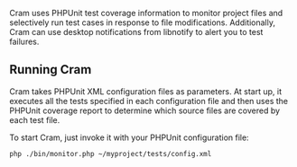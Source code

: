 Cram uses PHPUnit test coverage information to monitor project files and selectively run test cases in response to
file modifications. Additionally, Cram can use desktop notifications from libnotify to alert you to test failures.

Running Cram
--------------------

Cram takes PHPUnit XML configuration files as parameters. At start up, it executes all the tests specified
in each configuration file and then uses the PHPUnit coverage report to determine which source files are
covered by each test file.

To start Cram, just invoke it with your PHPUnit configuration file:

	php ./bin/monitor.php ~/myproject/tests/config.xml



